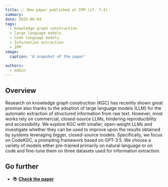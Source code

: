 ```yaml
---
title: 📈 New paper published at IPM (if. 7.4)
summary: 
date: 2025-06-04
tags:
  - knowledge graph construction
  - large language models
  - Code language models
  - Information extraction
  - IPM
image:
  caption: 'A snapshot of the paper'
  
authors:
  - admin
---
```


## Overview

Research on knowledge graph construction (KGC) has recently shown great promise also thanks to the adoption of large language models (LLM) for the automatic extraction of structured information from raw text. However, most works rely on commercial, closed-source LLMs, hindering reproducibility and accessibility. We explore KGC with smaller, open-weight LLMs and investigate whether they can be used to improve upon the results obtained by systems leveraging bigger, closed-source models. Specifically, we focus on CodeKGC, a prompting framework based on GPT-3.5. We choose a variety of models either pre-trained primarily on natural language or on code and fine-tune them on three datasets used for information extraction. 

## Go further

- 📚 [**Check the paper**](https://www.sciencedirect.com/science/article/pii/S0306457325001360?via%3Dihub)
